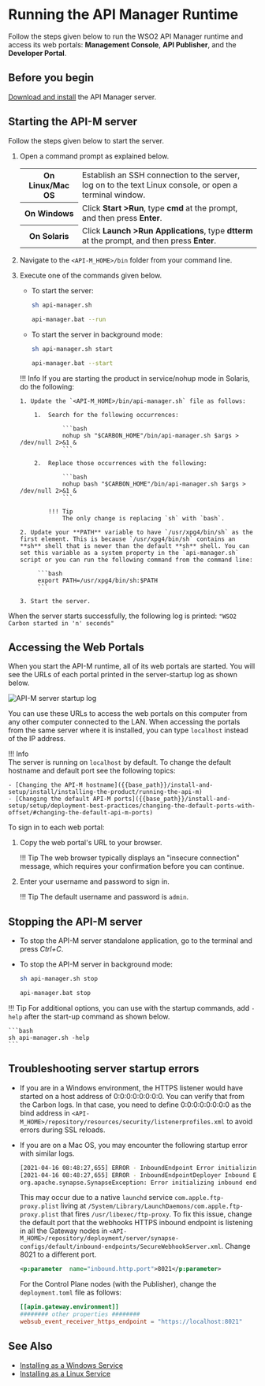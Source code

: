 # Running the API Manager Runtime

Follow the steps given below to run the WSO2 API Manager runtime and access its web portals: **Management Console**, **API Publisher**, and the **Developer Portal**.

## Before you begin

[Download and install]({{base_path}}/install-and-setup/install/installing-the-product/installing-api-m-runtime) the API Manager server.

## Starting the API-M server

Follow the steps given below to start the server.

1.  Open a command prompt as explained below.

    <table>
        <tr>
            <th>On <b>Linux/Mac OS</b></td>
            <td>Establish an SSH connection to the server, log on to the text Linux console, or open a terminal window.</td>
        </tr>
        <tr>
            <th>On <b>Windows</b></td>
            <td>Click <b>Start &gt;Run</b>, type <b>cmd</b> at the prompt, and then press <b>Enter</b>.</td>
        </tr>
        <tr>
            <th>On <b>Solaris</b></td>
            <td>Click <b>Launch &gt;Run Applications</b>, type <b>dtterm</b> at the prompt, and then press <b>Enter</b>.</td>
        </tr>
    </table>     

2.  Navigate to the `<API-M_HOME>/bin` folder from your command line.
3.  Execute one of the commands given below.

    -   To start the server:

        ```bash tab="On MacOS/Linux/Solaris"
        sh api-manager.sh
        ```

        ```bash tab="On Windows"
        api-manager.bat --run
        ```

    -   To start the server in background mode:

        ```bash tab="On macOS/Linux/Solaris"
        sh api-manager.sh start
        ```

        ```bash tab="On Windows"
        api-manager.bat --start
        ```

    !!! Info
        If you are starting the product in service/nohup mode in Solaris, do the following:

        1. Update the `<API-M_HOME>/bin/api-manager.sh` file as follows:

            1.  Search for the following occurrences: 
                    
                    ```bash
                    nohup sh "$CARBON_HOME"/bin/api-manager.sh $args > /dev/null 2>&1 &
                    ```

            2.  Replace those occurrences with the following: 
                
                    ```bash
                    nohup bash "$CARBON_HOME"/bin/api-manager.sh $args > /dev/null 2>&1 &
                    ```

                !!! Tip
                    The only change is replacing `sh` with `bash`.

        2. Update your **PATH** variable to have `/usr/xpg4/bin/sh` as the first element. This is because `/usr/xpg4/bin/sh` contains an **sh** shell that is newer than the default **sh** shell. You can set this variable as a system property in the `api-manager.sh` script or you can run the following command from the command line:

             ```bash
             export PATH=/usr/xpg4/bin/sh:$PATH
             ```

        3. Start the server.

When the server starts successfully, the following log is printed: `"WSO2 Carbon started in 'n' seconds"`

## Accessing the Web Portals

When you start the API-M runtime, all of its web portals are started. You will see the URLs of each portal printed in the server-startup log as shown below.

![API-M server startup log]({{base_path}}/assets/img/setup-and-install/running-product-mgt-console-url.png)

You can use these URLs to access the web portals on this computer from any other computer connected to the LAN. When accessing the portals from the same server where it is installed, you can type `localhost` instead of the IP address.

!!! Info  
    The server is running on `localhost` by default. To change the default hostname and default port see the following topics:

    - [Changing the API-M hostname]({{base_path}}/install-and-setup/install/installing-the-product/running-the-api-m)
    - [Changing the default API-M ports]({{base_path}}/install-and-setup/setup/deployment-best-practices/changing-the-default-ports-with-offset/#changing-the-default-api-m-ports)

To sign in to each web portal:

1.  Copy the web portal's URL to your browser.

    !!! Tip
        The web browser typically displays an "insecure connection" message, which requires your confirmation before you can continue.

2.  Enter your username and password to sign in.

    !!! Tip
        The default username and password is `admin`.

## Stopping the API-M server

-   To stop the API-M server standalone application, go to the terminal and press <i>Ctrl+C</i>.
-   To stop the API-M server in background mode:

    ```bash tab="On macOS/Linux/Solaris"
    sh api-manager.sh stop
    ```

    ```bash tab="On Windows"
    api-manager.bat stop
    ```

!!! Tip
    For additional options, you can use with the startup commands, add `-help` after the start-up command as shown below.

    ```bash
    sh api-manager.sh -help
    ```

## Troubleshooting server startup errors

-   If you are in a Windows environment, the HTTPS listener would have started on a host address of 0:0:0:0:0:0:0:0. You can verify that from the Carbon logs. In that case, you need to define 0:0:0:0:0:0:0:0 as the bind address in `<API-M_HOME>/repository/resources/security/listenerprofiles.xml` to avoid errors during SSL reloads.
-   If you are on a Mac OS, you may encounter the following startup error with similar logs.

    ```bash
    [2021-04-16 08:48:27,655] ERROR - InboundEndpoint Error initializing inbound endpoint SecureWebhookServer
    [2021-04-16 08:48:27,655] ERROR - InboundEndpointDeployer Inbound Endpoint deployment from the file : /Users/sanjeewa/Downloads/wso2am-4.0.0/repository/deployment/server/synapse-configs/default/inbound-endpoints/SecureWebhookServer.xml : Failed.
    org.apache.synapse.SynapseException: Error initializing inbound endpoint SecureWebhookServer at org.apache.synapse.inbound.InboundEndpoint.init(InboundEndpoint.java:83) ~[synapse-core_2.1.7.wso2v227.jar:2.1.7-wso2v227]
    ```

    This may occur due to a native `launchd` service `com.apple.ftp-proxy.plist` living at `/System/Library/LaunchDaemons/com.apple.ftp-proxy.plist` that fires `/usr/libexec/ftp-proxy`. To fix this issue, change the default port that the webhooks HTTPS inbound endpoint is listening in all the Gateway nodes in `<API-M_HOME>/repository/deployment/server/synapse-configs/default/inbound-endpoints/SecureWebhookServer.xml`. Change 8021 to a different port.

    ```xml
    <p:parameter  name="inbound.http.port">8021</p:parameter>
    ```

    For the Control Plane nodes (with the Publisher), change the `deployment.toml` file as follows:

    ```toml
    [[apim.gateway.environment]]
    ######## other properties ########
    websub_event_receiver_https_endpoint = "https://localhost:8021"
    ```

## See Also

-   [Installing as a Windows Service]({{base_path}}/install-and-setup/install/installing-the-product/installing-api-m-as-a-windows-service/)
-   [Installing as a Linux Service]({{base_path}}/install-and-setup/install/installing-the-product/installing-api-m-as-a-linux-service/)